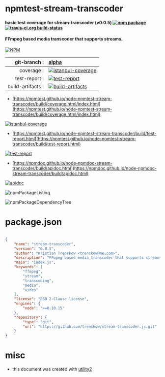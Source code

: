 # npmtest-stream-transcoder

#### basic test coverage for  stream-transcoder (v0.0.5)  [![npm package](https://img.shields.io/npm/v/npmtest-stream-transcoder.svg?style=flat-square)](https://www.npmjs.org/package/npmtest-stream-transcoder) [![travis-ci.org build-status](https://api.travis-ci.org/npmtest/node-npmtest-stream-transcoder.svg)](https://travis-ci.org/npmtest/node-npmtest-stream-transcoder)

#### FFmpeg based media transcoder that supports streams.

[![NPM](https://nodei.co/npm/stream-transcoder.png?downloads=true&downloadRank=true&stars=true)](https://www.npmjs.com/package/stream-transcoder)

| git-branch : | [alpha](https://github.com/npmtest/node-npmtest-stream-transcoder/tree/alpha)|
|--:|:--|
| coverage : | [![istanbul-coverage](https://npmtest.github.io/node-npmtest-stream-transcoder/build/coverage.badge.svg)](https://npmtest.github.io/node-npmtest-stream-transcoder/build/coverage.html/index.html)|
| test-report : | [![test-report](https://npmtest.github.io/node-npmtest-stream-transcoder/build/test-report.badge.svg)](https://npmtest.github.io/node-npmtest-stream-transcoder/build/test-report.html)|
| build-artifacts : | [![build-artifacts](https://npmtest.github.io/node-npmtest-stream-transcoder/glyphicons_144_folder_open.png)](https://github.com/npmtest/node-npmtest-stream-transcoder/tree/gh-pages/build)|

- [https://npmtest.github.io/node-npmtest-stream-transcoder/build/coverage.html/index.html](https://npmtest.github.io/node-npmtest-stream-transcoder/build/coverage.html/index.html)

[![istanbul-coverage](https://npmtest.github.io/node-npmtest-stream-transcoder/build/screenCapture.buildCi.browser.%252Ftmp%252Fbuild%252Fcoverage.lib.html.png)](https://npmtest.github.io/node-npmtest-stream-transcoder/build/coverage.html/index.html)

- [https://npmtest.github.io/node-npmtest-stream-transcoder/build/test-report.html](https://npmtest.github.io/node-npmtest-stream-transcoder/build/test-report.html)

[![test-report](https://npmtest.github.io/node-npmtest-stream-transcoder/build/screenCapture.buildCi.browser.%252Ftmp%252Fbuild%252Ftest-report.html.png)](https://npmtest.github.io/node-npmtest-stream-transcoder/build/test-report.html)

- [https://npmdoc.github.io/node-npmdoc-stream-transcoder/build/apidoc.html](https://npmdoc.github.io/node-npmdoc-stream-transcoder/build/apidoc.html)

[![apidoc](https://npmdoc.github.io/node-npmdoc-stream-transcoder/build/screenCapture.buildCi.browser.%252Ftmp%252Fbuild%252Fapidoc.html.png)](https://npmdoc.github.io/node-npmdoc-stream-transcoder/build/apidoc.html)

![npmPackageListing](https://npmtest.github.io/node-npmtest-stream-transcoder/build/screenCapture.npmPackageListing.svg)

![npmPackageDependencyTree](https://npmtest.github.io/node-npmtest-stream-transcoder/build/screenCapture.npmPackageDependencyTree.svg)



# package.json

```json

{
    "name": "stream-transcoder",
    "version": "0.0.5",
    "author": "Kristian Trenskow <trenskow@me.com>",
    "description": "FFmpeg based media transcoder that supports streams.",
    "main": "index.js",
    "keywords": [
        "ffmpeg",
        "stream",
        "transcoding",
        "media",
        "video"
    ],
    "license": "BSD 2-Clause license",
    "engines": {
        "node": ">=0.10.15"
    },
    "repository": {
        "type": "git",
        "url": "https://github.com/trenskow/stream-transcoder.js.git"
    }
}
```



# misc
- this document was created with [utility2](https://github.com/kaizhu256/node-utility2)
